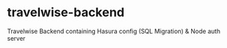 # travelwise-backend
Travelwise Backend containing Hasura config (SQL Migration) &amp; Node auth server
